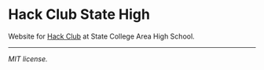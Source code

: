 # Hack Club State High

Website for [Hack Club](https://hackclub.com) at State College Area High School.

____

*MIT license.*
